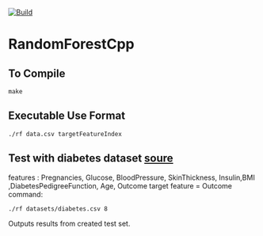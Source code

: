 [![Build](https://github.com/chrisclaire03/RandomForestCpp/actions/workflows/c-cpp.yml/badge.svg)](https://github.com/chrisclaire03/RandomForestCpp/actions/workflows/c-cpp.yml)
# RandomForestCpp

## To Compile

```
make
```

## Executable Use Format

```
./rf data.csv targetFeatureIndex
```

## Test with diabetes dataset [soure](https://www.kaggle.com/datasets/mathchi/diabetes-data-set)

features : Pregnancies, Glucose, BloodPressure, SkinThickness, Insulin,BMI ,DiabetesPedigreeFunction, Age, Outcome
target feature = Outcome
command:

```
./rf datasets/diabetes.csv 8
```

Outputs results from created test set.